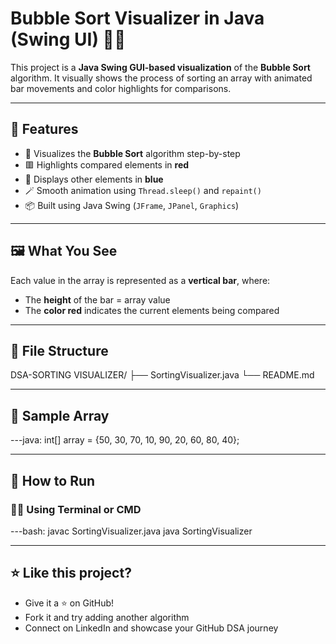 # Bubble Sort Visualizer in Java (Swing UI) 🧮🎨

This project is a **Java Swing GUI-based visualization** of the **Bubble Sort** algorithm. It visually shows the process of sorting an array with animated bar movements and color highlights for comparisons.

---

## 🎯 Features

- 🧠 Visualizes the **Bubble Sort** algorithm step-by-step
- 🟥 Highlights compared elements in **red**
- 🔵 Displays other elements in **blue**
- 🪄 Smooth animation using `Thread.sleep()` and `repaint()`
- 📦 Built using Java Swing (`JFrame`, `JPanel`, `Graphics`)

---

## 🖼️ What You See

Each value in the array is represented as a **vertical bar**, where:
- The **height** of the bar = array value
- The **color red** indicates the current elements being compared

---

## 📁 File Structure

DSA-SORTING VISUALIZER/
├── SortingVisualizer.java
└── README.md

---

## 🧪 Sample Array

---java:
int[] array = {50, 30, 70, 10, 90, 20, 60, 80, 40};

---

## 🚀 How to Run

### 🧑‍💻 Using Terminal or CMD

---bash:
javac SortingVisualizer.java
java SortingVisualizer

---
## ⭐ Like this project?

- Give it a ⭐ on GitHub!
- Fork it and try adding another algorithm
- Connect on LinkedIn and showcase your GitHub DSA journey

